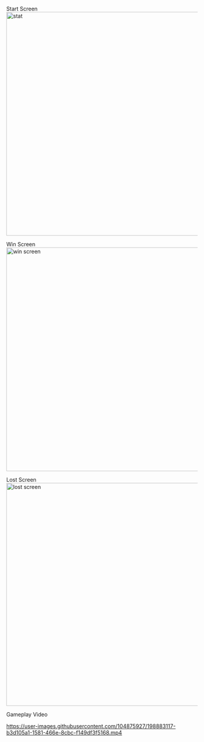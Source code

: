 Start Screen
<img width="590" alt="stat" src="https://user-images.githubusercontent.com/104875927/198883068-312b96c1-898c-4091-ac56-31f63f8045d0.png">

Win Screen
<img width="590" alt="win screen" src="https://user-images.githubusercontent.com/104875927/198883091-d1066ba7-4fdf-42b0-b748-985b7bf8d107.png">

Lost Screen
<img width="588" alt="lost screen" src="https://user-images.githubusercontent.com/104875927/198883102-f0747749-cacb-4251-89e1-027ab5d88d84.png">


Gameplay Video

https://user-images.githubusercontent.com/104875927/198883117-b3d105a1-1581-466e-8cbc-f149df3f5168.mp4

